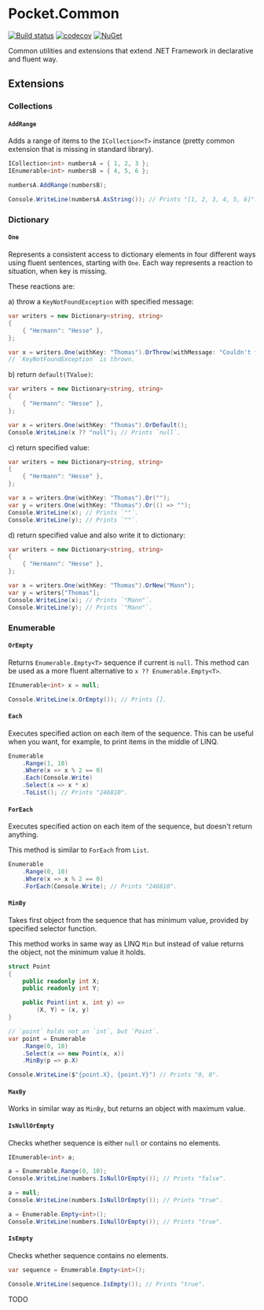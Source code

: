 # Pocket.Common

[![Build status](https://ci.appveyor.com/api/projects/status/kwed1k33oxbs8a0j/branch/master?svg=true)](https://ci.appveyor.com/project/JoshuaLight/pocket-common/branch/master)
[![codecov](https://codecov.io/gh/JoshuaLight/Pocket.Common/branch/master/graph/badge.svg)](https://codecov.io/gh/JoshuaLight/Pocket.Common)
[![NuGet](https://img.shields.io/nuget/v/Pocket.Common.svg)](https://www.nuget.org/packages/Pocket.Common)

Common utilities and extensions that extend .NET Framework in declarative and fluent way.

## Extensions

### Collections

#### `AddRange`

Adds a range of items to the `ICollection<T>` instance (pretty common extension that is missing in standard library).

```cs
ICollection<int> numbersA = { 1, 2, 3 };
IEnumerable<int> numbersB = { 4, 5, 6 };

numbersA.AddRange(numbersB);

Console.WriteLine(numbersA.AsString()); // Prints "[1, 2, 3, 4, 5, 6]".
```

### Dictionary

#### `One`

Represents a consistent access to dictionary elements in four different ways using fluent sentences, starting with `One`. Each way represents a reaction to situation, when key is missing.

These reactions are:

a) throw a `KeyNotFoundException` with specified message:
```cs
var writers = new Dictionary<string, string>
{
    { "Hermann": "Hesse" },
};

var x = writers.One(withKey: "Thomas").OrThrow(withMessage: "Couldn't find `Thomas`.");
// `KeyNotFoundException` is thrown.
```

b) return `default(TValue)`:
```cs
var writers = new Dictionary<string, string>
{
    { "Hermann": "Hesse" },
};

var x = writers.One(withKey: "Thomas").OrDefault();
Console.WriteLine(x ?? "null"); // Prints `null`.
```

c) return specified value:
```cs
var writers = new Dictionary<string, string>
{
    { "Hermann": "Hesse" },
};

var x = writers.One(withKey: "Thomas").Or("");
var y = writers.One(withKey: "Thomas").Or(() => "");
Console.WriteLine(x); // Prints `""`.
Console.WriteLine(y); // Prints `""`.
```

d) return specified value and also write it to dictionary:
```cs
var writers = new Dictionary<string, string>
{
    { "Hermann": "Hesse" },
};

var x = writers.One(withKey: "Thomas").OrNew("Mann");
var y = writers["Thomas"];
Console.WriteLine(x); // Prints `"Mann"`.
Console.WriteLine(y); // Prints `"Mann"`.
```

### Enumerable

#### `OrEmpty`

Returns `Enumerable.Empty<T>` sequence if current is `null`. This method can be used
as a more fluent alternative to `x ?? Enumerable.Empty<T>`.

```cs
IEnumerable<int> x = null;

Console.WriteLine(x.OrEmpty()); // Prints [].
```

#### `Each`

Executes specified action on each item of the sequence. This can be useful when you want,
for example, to print items in the middle of LINQ.

``` cs
Enumerable
    .Range(1, 10)
    .Where(x => x % 2 == 0)
    .Each(Console.Write)
    .Select(x => x * x)
    .ToList(); // Prints "246810".
```

#### `ForEach`

Executes specified action on each item of the sequence, but doesn't return anything.

This method is similar to `ForEach` from `List`.

``` cs
Enumerable
    .Range(0, 10)
    .Where(x => x % 2 == 0)
    .ForEach(Console.Write); // Prints "246810".
```

#### `MinBy`

Takes first object from the sequence that has minimum value, provided by specified selector function.

This method works in same way as LINQ `Min` but instead of value returns the object, not the minimum value it holds.

``` cs
struct Point
{
    public readonly int X;
    public readonly int Y;

    public Point(int x, int y) =>
        (X, Y) = (x, y)
}

// `point` holds not an `int`, but `Point`.
var point = Enumerable
    .Range(0, 10)
    .Select(x => new Point(x, x))
    .MinBy(p => p.X)

Console.WriteLine($"{point.X}, {point.Y}") // Prints "0, 0".
```

#### `MaxBy`

Works in similar way as `MinBy`, but returns an object with maximum value.

#### `IsNullOrEmpty`

Checks whether sequence is either `null` or contains no elements.

``` cs
IEnumerable<int> a;

a = Enumerable.Range(0, 10);
Console.WriteLine(numbers.IsNullOrEmpty()); // Prints "false".

a = null;
Console.WriteLine(numbers.IsNullOrEmpty()); // Prints "true".

a = Enumerable.Empty<int>();
Console.WriteLine(numbers.IsNullOrEmpty()); // Prints "true".
```

#### `IsEmpty`

Checks whether sequence contains no elements.

``` cs
var sequence = Enumerable.Empty<int>();

Console.WriteLine(sequence.IsEmpty()); // Prints "true".
```

TODO

